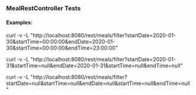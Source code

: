 ### MealRestController Tests 
#### Examples:
curl -v -L "http://localhost:8080/rest/meals/filter?startDate=2020-01-30&startTime=00:00:00&endDate=2020-01-30&startTime=00:00:00&endTime=23:00:00"

curl -v -L "http://localhost:8080/rest/meals/filter?startDate=2020-01-31&startTime=null&endDate=2020-01-31&startTime=null&endTime=null"

curl -v -L "http://localhost:8080/rest/meals/filter?startDate=null&startTime=null&endDate=null&startTime=null&endTime=null"


